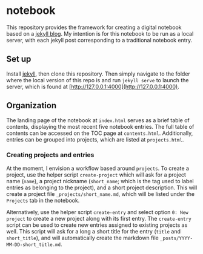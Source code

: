 # notebook

This repository provides the framework for creating a digital notebook based on a [jekyll blog](https://jekyllrb.com). My intention is for this notebook to be run as a local server, with each jekyll post corresponding to a traditional notebook entry.

## Set up

Install [jekyll](link), then clone this repository. Then simply navigate to the folder where the local version of this repo is and run `jekyll serve` to launch the server, which is found at [http://127.0.0.1:4000](http://127.0.0.1:4000).

## Organization

The landing page of the notebook at `index.html` serves as a brief table of contents, displaying the most recent five notebook entries. The full table of contents can be accessed on the TOC page at `contents.html`. Additionally, entries can be grouped into projects, which are listed at `projects.html`. 

### Creating projects and entries

At the moment, I envision a workflow based around `projects`. To create a project, use the helper script `create-project` which will ask for a project name (`name`), a project nickname (`short_name`; which is the tag used to label entries as belonging to the project), and a short project description. This will create a project file `_projects/short_name.md`, which will be listed under the `Projects` tab in the notebook.

Alternatively, use the helper script `create-entry` and select option `0: New project` to create a new project along with its first entry. The `create-entry` script can be used to create new entries assigned to existing projects as well. This script will ask for a long a short title for the entry (`title` and `short_title`), and will automatically create the markdown file `_posts/YYYY-MM-DD-short_title.md`.
